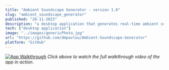 ```yaml
---
title: "Ambient Soundscape Generator - version 1.0" 
slug: "ambient_soundscape_generator"
published: "28-11-2023"
description: "a desktop application that generates real-time ambient soundscapes."
tech: ["desktop application"]
image: "../images/genericPhoto.jpg"
url: "https://github.com/dmpavlou/Ambient-Soundscape-Generator"
platform: "GitHub"
---
```


[![App Walkthrough](https://github.com/user-attachments/assets/dc2dfca2-9c2f-4cd1-9466-2021b245d33d)](https://drive.google.com/file/d/1ABpY9OXXXMx7mG4rIoJjqSYmwdPMs_aL/view)
*Click above to watch the full walkthrough video of the app in action.*

